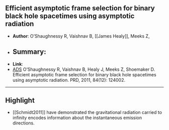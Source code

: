 ## Efficient asymptotic frame selection for binary black hole spacetimes using asymptotic radiation

* **Author**: O’Shaughnessy R, Vaishnav B, [[James Healy]], Meeks Z,
* **Summary**:
    - 
* **Link**: 
* [ADS](https://ui.adsabs.harvard.edu/abs/2011PhRvD..84l4002O) O’Shaughnessy R, Vaishnav B, Healy J, Meeks Z, Shoemaker D. Efficient asymptotic frame selection for binary black hole spacetimes using asymptotic radiation. PRD, 2011, 84(12): 124002.

___

## Highlight

- [[Schmidt2011]] have demonstrated the gravitational radiation carried to infinity encodes information about the instantaneous emission directions. 
